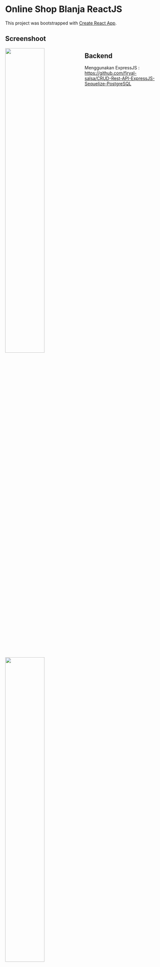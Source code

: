 # Online Shop Blanja ReactJS 

This project was bootstrapped with [Create React App](https://github.com/facebook/create-react-app).

## Screenshoot

<img src="https://res.cloudinary.com/dvehyvk3d/image/upload/v1631118488/samples/blanja/signup_lf9lj6.png" align="left" height="50%" width="50%" >
<img src="https://res.cloudinary.com/dvehyvk3d/image/upload/v1631118489/samples/blanja/detailproduct_gt2nc7.png" align="left" height="50%" width="50%" >
<img src="https://res.cloudinary.com/dvehyvk3d/image/upload/v1631118491/samples/blanja/home_rxvcgy.png" align="left" height="50%" width="50%" >

## Backend
  Menggunakan ExpressJS : https://github.com/firyal-salsa/CRUD-Rest-API-ExpressJS-Sequelize-PostgreSQL
